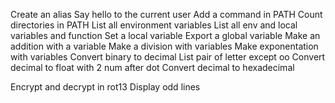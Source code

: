 Create an alias
Say hello to the current user
Add a command in PATH
Count directories in PATH
List all environment variables
List all env and local variables and function
Set a local variable
Export a global variable
Make an addition with a variable
Make a division with variables
Make exponentation with variables
Convert binary to decimal
List pair of letter except oo
Convert decimal to float with 2 num after dot
Convert decimal to hexadecimal

Encrypt and decrypt in rot13
Display odd lines
